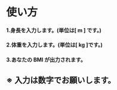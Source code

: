 # 使い方
#### 1.身長を入力します。(単位は[ m ] です。)
#### 2.体重を入力します。(単位は[ kg ]です。)
#### 3.あなたの BMI が出力されます。

## ※ 入力は数字でお願いします。
